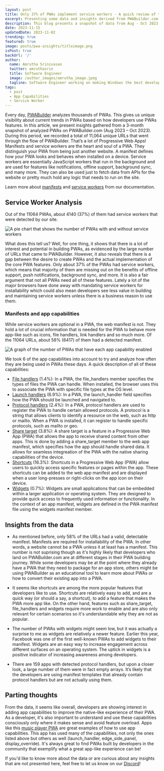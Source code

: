 ```yaml
---
layout: post
title: Only 37% of PWAs implement service workers - A quick review of the PWA ecosystem
excerpt: Presenting some data and insights derived from PWABuilder.com
description: This blog presents a snapshot of data from Aug - Oct 2023 of all the PWAs that have been through the flow of PWABuilder.com and what we can learn from them.
date: 2023-11-15
updatedDate: 2023-11-02
trending: true
featured: true
image: posts/pwa-insights/titleimage.png
isPost: true
backUrl: '/'
author:
  name: Amrutha Srinivasan
  twitter: amruthasrin
  title: Software Engineer
  image: /author_images/amrutha_image.jpeg
  tagline: Software Engineer working on making Windows the best developer platform out there!
tags:
  - post
  - App Capabilities
  - Service Worker
---
```



Every day, [PWABuilder](https://pwabuilder.com/) analyzes thousands of PWAs. This gives us unique visibility about current trends in PWAs based on how developers use PWAs features. In this article, we present insights gathered from a 3-month snapshot of analyzed PWAs on PWABuilder.com (Aug 2023 – Oct 2023).  
During this period, we recorded a total of 11,064 unique URLs that went through the flow of PWABuilder. That’s a lot of Progressive Web Apps! 
Manifests and service workers are the heart and soul of a PWA. They distinguish your PWA from being just another website. A manifest defines how your PWA looks and behaves when installed on a device. Service workers are essentially JavaScript workers that run in the background and are used for features like notifications, offline support, background sync, and many more. They can also be used just to fetch data from APIs for the website or pretty much hold any logic that needs to run on the site.

Learn more about [manifests](https://docs.pwabuilder.com/#/home/pwa-intro?id=web-app-manifests) and [service workers](https://docs.pwabuilder.com/#/home/sw-intro) from our documentation. 

## Service Worker Analysis

Out of the 11064 PWAs, about 4140 (37%) of them had service workers that were detected by our site. 
 
 ![A pie chart that shows the number of PWAs with and without service workers](/posts/pwa-insights/SW.png)

What does this tell us? Well, for one thing, it shows that there is a lot of interest and potential in building PWAs, as evidenced by the large number of URLs that came to PWABuilder. However, it also reveals that there is a gap between the desire to create PWAs and the actual implementation of the core PWA features. Only about 37% of the PWAs had service workers, which means that  majority of them are missing out on the benefits of offline support, push notifications, background sync, and more. It is also a fair argument that not all PWAs need all of these features. Lately a lot of the major browsers have done away with mandating service workers for installability which could also mean developers see less value in building and maintaining service workers unless there is a business reason to use them.

### Manifests and app capabilities

While service workers are optional in a PWA, the web manifest is not. They hold a lot of crucial information that is needed for the PWA to behave more app-like such as icons, file handlers, link handlers and so much more. Of the 11064 URLs, about 58% (6417) of them had a detected manifest. 

 ![A graph of the number of PWAs that have each app capability enabled](/posts/pwa-insights/appcap.png)

 We took 6 of the app capabilities into account to try and analyze how often they are being used in PWAs these days. 
 A quick description of all of these capabilities:

 * [File handlers](https://developer.mozilla.org/docs/Web/Manifest/file_handlers) (1.4%):  In a PWA, the file_handlers member specifies the types of files the PWA can handle. When installed, the browser uses this to associate the PWA with specific file types at the OS level. 
 * [Launch handlers](https://developer.mozilla.org/docs/Web/API/Launch_Handler_API) (6.9%): In a PWA, the launch_handler field specifies how the PWA should be launched and navigated to. 
 * [Protocol handlers](https://developer.mozilla.org/docs/Web/Manifest/protocol_handlers) (2.4%): In a PWA, protocol handlers are used to register the PWA to handle certain allowed protocols. A protocol is a string that allows clients to identify a resource on the web, such as http or mailto. When a PWA is installed, it can register to handle specific protocols, such as mailto or geo.
 * [Share target](https://docs.pwabuilder.com/#/home/native-features?id=web-share-api) (3.8%):  A share target is a feature in a Progressive Web App (PWA) that allows the app to receive shared content from other apps. This is done by adding a share_target member to the web app manifest, which specifies how the app should handle shared data. It allows for seamless integreation of the PWA with the native sharing capabilities of the device. 
 * [Shortcuts](https://docs.pwabuilder.com/#/home/native-features?id=shortcuts) (16.3%): Shortcuts in a Progressive Web App (PWA) allow users to quickly access specific features or pages within the app. These shortcuts can be added to the web app manifest and are displayed when a user long-presses or right-clicks on the app icon on their device.
 * [Widgets](https://learn.microsoft.com/en-us/microsoft-edge/progressive-web-apps-chromium/how-to/widgets) (0.7%): Widgets are small applications that can be embedded within a larger application or operating system. They are designed to provide quick access to frequently used information or functionality. In the context of an app manifest, widgets are defined in the PWA manifest file using the widgets manifest member.

## Insights from the data

* As mentioned before, only 58% of the URLs had a valid, detectable manifest. Manifests are required for installability of the PWA. In other words, a website cannot be a PWA unless it at least has a manifest. This number is not suprising though as it's highly likely that developers who land on PWABuilder.com are at different stages in their PWA building journey. While some developers may be at the point where they already have a PWA that they need to package for an app store, others might be using PWABuilder as an educational tool to learn more about PWAs or how to convert their existing app into a PWA. 
  
* It seems like  shortcuts are among the more popular features that developers like to use. Shortcuts are relatively easy to add, and are a quick way (or should a say, a shortcut), to add a feature that makes the PWA more app like. On the other hand, features such as share_target, file_handlers and widgets require more work to enable and are also only relevant for certain scenarios so it's understandable why they are not as popular. 

* The number of PWAs with widgets might seem low, but it was actually a surprise to me as widgets are relatively a newer feature. Earlier this year, Facebook was one of the first well-known PWAs to add widgets to their manifest. Widgets are an easy way to increase engagement across different surfaces on an operating system. The uptick in widgets is a positive indicator of increasing awareness among developers. 

* There are 159 apps with detected protocol handlers, but upon a closer look, a large number of them were in fact empty arrays. It’s likely that the developers are using manifest templates that already contain protocol handlers but are not actually using them. 

 
## Parting thoughts

From the data, it seems like overall, developers are showing interest in adding app capabilities to improve the native-like experience of their PWA. As a developer, it's also important to understand and use these capabilities consciously only where it makes sense and avoid feature overload. Apps like this [music player PWA](https://xamuzik.com/) are great examples of how to use app capabilities. This app has used many of the capabilities, not only the ones listed above but others as well (launch_handler, edge_side_panel, display_override). It's always great to find PWAs built by developers in the community that exemplify what a great app-like experience can be!

If you'd like to know more about the data or are curious about any insights that are not presented here, feel free to let us know on our [Discord](https://aka.ms/pwabuilderdiscord)!